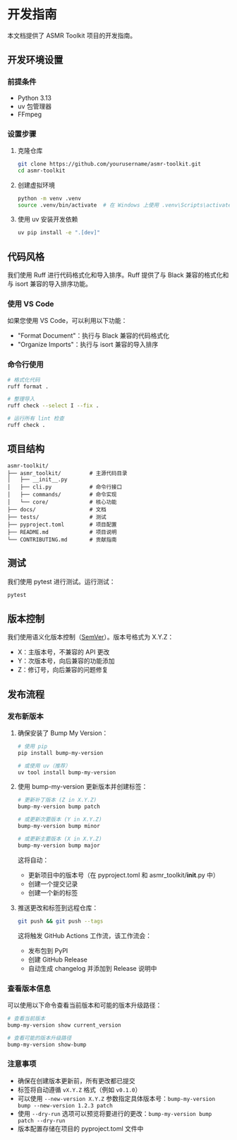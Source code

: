 # 开发指南

本文档提供了 ASMR Toolkit 项目的开发指南。

## 开发环境设置

### 前提条件

- Python 3.13
- uv 包管理器
- FFmpeg

### 设置步骤

1. 克隆仓库
   ```bash
   git clone https://github.com/yourusername/asmr-toolkit.git
   cd asmr-toolkit
   ```

2. 创建虚拟环境
   ```bash
   python -m venv .venv
   source .venv/bin/activate  # 在 Windows 上使用 .venv\Scripts\activate
   ```

3. 使用 uv 安装开发依赖
   ```bash
   uv pip install -e ".[dev]"
   ```

## 代码风格

我们使用 Ruff 进行代码格式化和导入排序。Ruff 提供了与 Black 兼容的格式化和与 isort 兼容的导入排序功能。

### 使用 VS Code

如果您使用 VS Code，可以利用以下功能：
- "Format Document"：执行与 Black 兼容的代码格式化
- "Organize Imports"：执行与 isort 兼容的导入排序

### 命令行使用

```bash
# 格式化代码
ruff format .

# 整理导入
ruff check --select I --fix .

# 运行所有 lint 检查
ruff check .
```

## 项目结构

```
asmr-toolkit/
├── asmr_toolkit/         # 主源代码目录
│   ├── __init__.py
│   ├── cli.py            # 命令行接口
│   ├── commands/         # 命令实现
│   └── core/             # 核心功能
├── docs/                 # 文档
├── tests/                # 测试
├── pyproject.toml        # 项目配置
├── README.md             # 项目说明
└── CONTRIBUTING.md       # 贡献指南
```

## 测试

我们使用 pytest 进行测试。运行测试：

```bash
pytest
```

## 版本控制

我们使用语义化版本控制（[SemVer](https://semver.org/)）。版本号格式为 X.Y.Z：
- X：主版本号，不兼容的 API 更改
- Y：次版本号，向后兼容的功能添加
- Z：修订号，向后兼容的问题修复

## 发布流程

### 发布新版本

1. 确保安装了 Bump My Version：
   ```bash
   # 使用 pip
   pip install bump-my-version

   # 或使用 uv（推荐）
   uv tool install bump-my-version
   ```

2. 使用 bump-my-version 更新版本并创建标签：
   ```bash
   # 更新补丁版本 (Z in X.Y.Z)
   bump-my-version bump patch

   # 或更新次要版本 (Y in X.Y.Z)
   bump-my-version bump minor

   # 或更新主要版本 (X in X.Y.Z)
   bump-my-version bump major
   ```

   这将自动：
   - 更新项目中的版本号（在 pyproject.toml 和 asmr_toolkit/__init__.py 中）
   - 创建一个提交记录
   - 创建一个新的标签

3. 推送更改和标签到远程仓库：
   ```bash
   git push && git push --tags
   ```

   这将触发 GitHub Actions 工作流，该工作流会：
   - 发布包到 PyPI
   - 创建 GitHub Release
   - 自动生成 changelog 并添加到 Release 说明中

### 查看版本信息

可以使用以下命令查看当前版本和可能的版本升级路径：

```bash
# 查看当前版本
bump-my-version show current_version

# 查看可能的版本升级路径
bump-my-version show-bump
```

### 注意事项

- 确保在创建版本更新前，所有更改都已提交
- 标签将自动遵循 `vX.Y.Z` 格式（例如 `v0.1.0`）
- 可以使用 `--new-version X.Y.Z` 参数指定具体版本号：`bump-my-version bump --new-version 1.2.3 patch`
- 使用 `--dry-run` 选项可以预览将要进行的更改：`bump-my-version bump patch --dry-run`
- 版本配置存储在项目的 pyproject.toml 文件中

